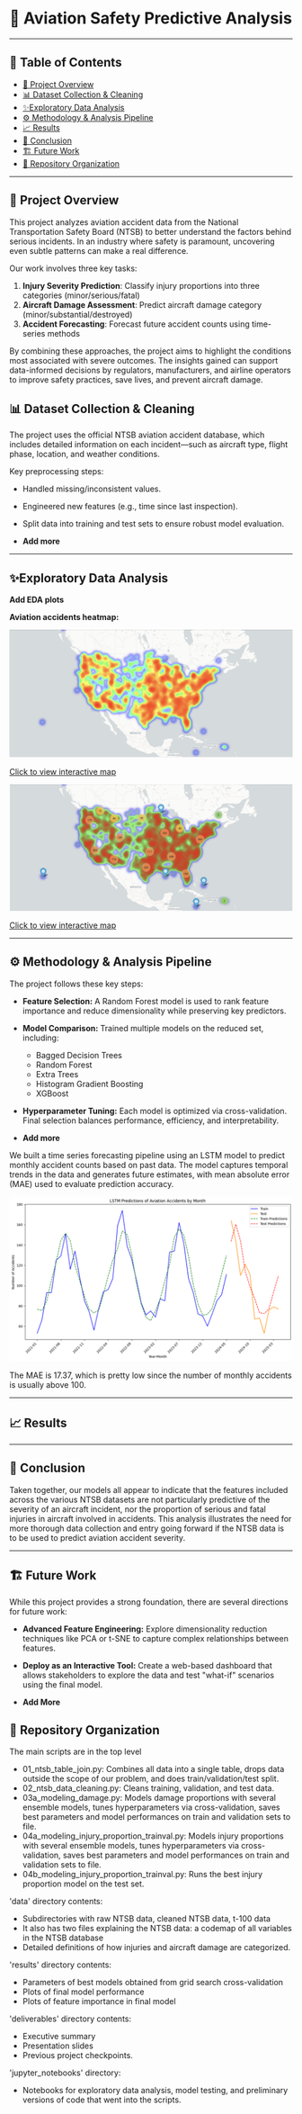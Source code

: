 

# 🎯 Aviation Safety Predictive Analysis

---

## 📜 Table of Contents
- [📖 Project Overview](#-project-overview)
- [📊 Dataset Collection \& Cleaning](#-dataset-collection--cleaning)
- [✨Exploratory Data Analysis](#exploratory-data-analysis)
- [⚙️ Methodology \& Analysis Pipeline](#️-methodology--analysis-pipeline)
- [📈 Results](#-results)
- [🚀  Conclusion](#--conclusion)
- [🏗️ Future Work](#️-future-work)
- [📌 Repository Organization](#-repository-organization)

---

## 📖 Project Overview

This project analyzes aviation accident data from the National Transportation Safety Board (NTSB) to better understand the factors behind serious incidents. In an industry where safety is paramount, uncovering even subtle patterns can make a real difference.

Our work involves three key tasks:

1. **Injury Severity Prediction**: Classify injury proportions into three categories (minor/serious/fatal)
2. **Aircraft Damage Assessment**: Predict aircraft damage category (minor/substantial/destroyed)
3. **Accident Forecasting**: Forecast future accident counts using time-series methods

By combining these approaches, the project aims to highlight the conditions most associated with severe outcomes. The insights gained can support data-informed decisions by regulators, manufacturers, and airline operators to improve safety practices, save lives, and prevent aircraft damage.


## 📊 Dataset Collection & Cleaning


The project uses the official NTSB aviation accident database, which includes detailed information on each incident—such as aircraft type, flight phase, location, and weather conditions.

Key preprocessing steps:

-   Handled missing/inconsistent values.
    
-   Engineered new features (e.g., time since last inspection).
    
-   Split data into training and test sets to ensure robust model evaluation.
- **Add more**

---

## ✨Exploratory Data Analysis

**Add EDA plots**

**Aviation accidents heatmap:**

![](img/heatmap.png)

[Click to view interactive map](https://raw.githack.com/TheErdosInstitute-Summer2025-Project/aviation-project/main/img/heatmap.html)




![](img/interactive_heatmap.png)

[Click to view interactive map](https://raw.githack.com/TheErdosInstitute-Summer2025-Project/aviation-project/main/img/interactive_heatmap.html)

---

## ⚙️ Methodology & Analysis Pipeline

The project follows these key steps:

-   **Feature Selection:** A Random Forest model is used to rank feature importance and reduce dimensionality while preserving key predictors.
    
-   **Model Comparison:** Trained multiple models on the reduced set, including:
    -   Bagged Decision Trees
    -   Random Forest
    -   Extra Trees
    -   Histogram Gradient Boosting
    -   XGBoost
        
-   **Hyperparameter Tuning:** Each model is optimized via cross-validation. Final selection balances performance, efficiency, and interpretability.

- **Add more**

We built a time series forecasting pipeline using an LSTM model to predict monthly accident counts based on past data. The model captures temporal trends in the data and generates future estimates, with mean absolute error (MAE) used to evaluate prediction accuracy.

![](img/time_series_pred.png)

The MAE is 17.37, which is pretty low since the number of monthly accidents is usually above 100.

---



## 📈 Results


---

## 🚀  Conclusion

Taken together, our models all appear to indicate that the features included across the various NTSB datasets are not particularly predictive of the severity of an aircraft incident, nor the proportion of serious and fatal injuries in aircraft involved in accidents. This analysis illustrates the need for more thorough data collection and entry going forward if the NTSB data is to be used to predict aviation accident severity. 

---

## 🏗️ Future Work

While this project provides a strong foundation, there are several directions for future work:

* **Advanced Feature Engineering:** Explore dimensionality reduction techniques like PCA or t-SNE to capture complex relationships between features.

* **Deploy as an Interactive Tool:** Create a web-based dashboard that allows stakeholders to explore the data and test "what-if" scenarios using the final model.

* **Add More**

## 📌 Repository Organization

The main scripts are in the top level 
 - 01_ntsb_table_join.py: Combines all data into a single table, drops data outside the scope of our problem, and does train/validation/test split.
 - 02_ntsb_data_cleaning.py: Cleans training, validation, and test data.
 - 03a_modeling_damage.py: Models damage proportions with several ensemble models, tunes hyperparameters via cross-validation, saves best parameters and model performances on train and validation sets to file.
 - 04a_modeling_injury_proportion_trainval.py: Models injury proportions with several ensemble models, tunes hyperparameters via cross-validation, saves best parameters and model performances on train and validation sets to file.
 - 04b_modeling_injury_proportion_trainval.py: Runs the best injury proportion model on the test set.
 
'data' directory contents:
  - Subdirectories with raw NTSB data, cleaned NTSB data, t-100 data
  - It also has two files explaining the NTSB data: a codemap of all variables in the NTSB database
  - Detailed definitions of how injuries and aircraft damage are categorized.
 
'results' directory contents:
  - Parameters of best models obtained from grid search cross-validation
  - Plots of final model performance
  - Plots of feature importance in final model
 
'deliverables' directory contents:
  - Executive summary
  - Presentation slides
  - Previous project checkpoints.
 
'jupyter_notebooks' directory:
 - Notebooks for exploratory data analysis, model testing, and preliminary versions of code that went into the scripts.
